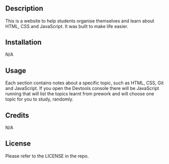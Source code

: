# <Prework Study guide Webpage>

## Description

This is a website to help students organise themselves and learn about HTML, CSS and JavaScript.
It was built to make life easier.


## Installation

N/A

## Usage

Each section contains notes about a specific topic, such as HTML, CSS, Git and JavaScript.
If you open the Devtools console there will be JavaScript running that will list the topics learnt from prework and will choose one topic for you to study, randomly.

## Credits

N/A

## License

Please refer to the LICENSE in the repo.


